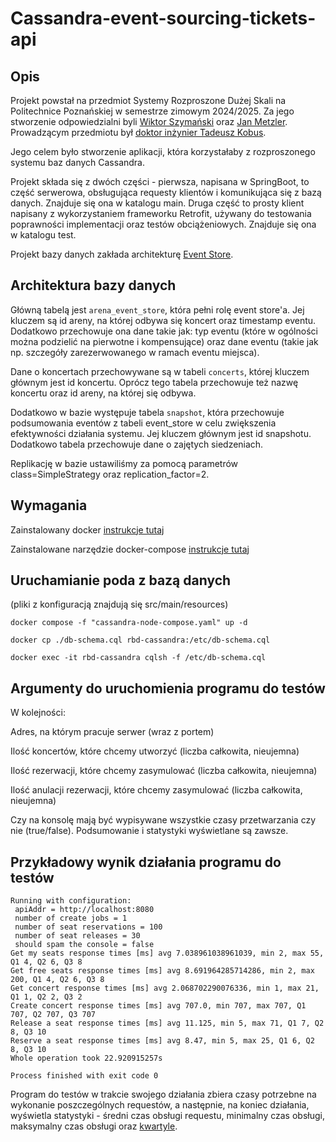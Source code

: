 # Cassandra-event-sourcing-tickets-api

## Opis

Projekt powstał na przedmiot Systemy Rozproszone Dużej Skali na Politechnice Poznańskiej w semestrze zimowym 2024/2025.
Za jego stworzenie odpowiedzialni byli [Wiktor Szymański](https://github.com/WiktorSzymanski) oraz 
[Jan Metzler](https://github.com/JanMetz). Prowadzącym przedmiotu był [doktor inżynier Tadeusz Kobus](https://pl.linkedin.com/in/tkobus).

Jego celem było stworzenie aplikacji, która korzystałaby z rozproszonego systemu baz danych Cassandra.

Projekt składa się z dwóch części - pierwsza, napisana w SpringBoot, to część serwerowa, obsługująca requesty klientów 
i komunikująca się z bazą danych. Znajduje się ona w katalogu main. Druga część to prosty klient napisany z wykorzystaniem
frameworku Retrofit, używany do testowania poprawności implementacji oraz testów obciążeniowych. 
Znajduje się ona w katalogu test.

Projekt bazy danych zakłada architekturę [Event Store](https://en.wikipedia.org/wiki/Event_store).

## Architektura bazy danych

Główną tabelą jest ```arena_event_store```, która pełni rolę event store'a. Jej kluczem są id areny, na której odbywa 
się koncert oraz timestamp eventu. Dodatkowo przechowuje ona dane takie jak: typ eventu (które w ogólności można podzielić
na pierwotne i kompensujące) oraz dane eventu (takie jak np. szczegóły zarezerwowanego w ramach eventu miejsca).

Dane o koncertach przechowywane są w tabeli ```concerts```, której kluczem głównym jest id koncertu. Oprócz tego 
tabela przechowuje też nazwę koncertu oraz id areny, na której się odbywa.

Dodatkowo w bazie występuje tabela ```snapshot```, która przechowuje podsumowania eventów z tabeli event_store w celu
zwiększenia efektywności działania systemu. Jej kluczem głównym jest id snapshotu. Dodatkowo tabela przechowuje dane o 
zajętych siedzeniach.

Replikację w bazie ustawiliśmy za pomocą parametrów class=SimpleStrategy oraz replication_factor=2.


## Wymagania

Zainstalowany docker [instrukcje tutaj](https://docs.docker.com/engine/install/)

Zainstalowane narzędzie docker-compose [instrukcje tutaj](https://docs.docker.com/compose/install/)



## Uruchamianie poda z bazą danych
(pliki z konfiguracją znajdują się src/main/resources)

```
docker compose -f "cassandra-node-compose.yaml" up -d

docker cp ./db-schema.cql rbd-cassandra:/etc/db-schema.cql

docker exec -it rbd-cassandra cqlsh -f /etc/db-schema.cql
```

## Argumenty do uruchomienia programu do testów
W kolejności:

Adres, na którym pracuje serwer (wraz z portem)

Ilość koncertów, które chcemy utworzyć (liczba całkowita, nieujemna)

Ilość rezerwacji, które chcemy zasymulować (liczba całkowita, nieujemna)

Ilość anulacji rezerwacji, które chcemy zasymulować (liczba całkowita, nieujemna)

Czy na konsolę mają być wypisywane wszystkie czasy przetwarzania czy nie (true/false).
Podsumowanie i statystyki wyświetlane są zawsze. 

## Przykładowy wynik działania programu do testów

```
Running with configuration: 
 apiAddr = http://localhost:8080 
 number of create jobs = 1 
 number of seat reservations = 100 
 number of seat releases = 30
 should spam the console = false
Get my seats response times [ms] avg 7.038961038961039, min 2, max 55, Q1 4, Q2 6, Q3 8
Get free seats response times [ms] avg 8.691964285714286, min 2, max 200, Q1 4, Q2 6, Q3 8
Get concert response times [ms] avg 2.068702290076336, min 1, max 21, Q1 1, Q2 2, Q3 2
Create concert response times [ms] avg 707.0, min 707, max 707, Q1 707, Q2 707, Q3 707
Release a seat response times [ms] avg 11.125, min 5, max 71, Q1 7, Q2 8, Q3 10
Reserve a seat response times [ms] avg 8.47, min 5, max 25, Q1 6, Q2 8, Q3 10
Whole operation took 22.920915257s

Process finished with exit code 0
```

Program do testów w trakcie swojego działania zbiera czasy potrzebne na wykonanie poszczególnych requestów, a następnie,
na koniec działania, wyświetla statystyki - średni czas obsługi requestu, minimalny czas obsługi, maksymalny czas obsługi
oraz [kwartyle](https://pl.wikipedia.org/wiki/Kwartyl).




